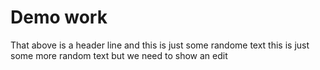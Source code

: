 # Demo work
That above is a header line and this is just some randome text
this is just some more random text but we need to show an edit
